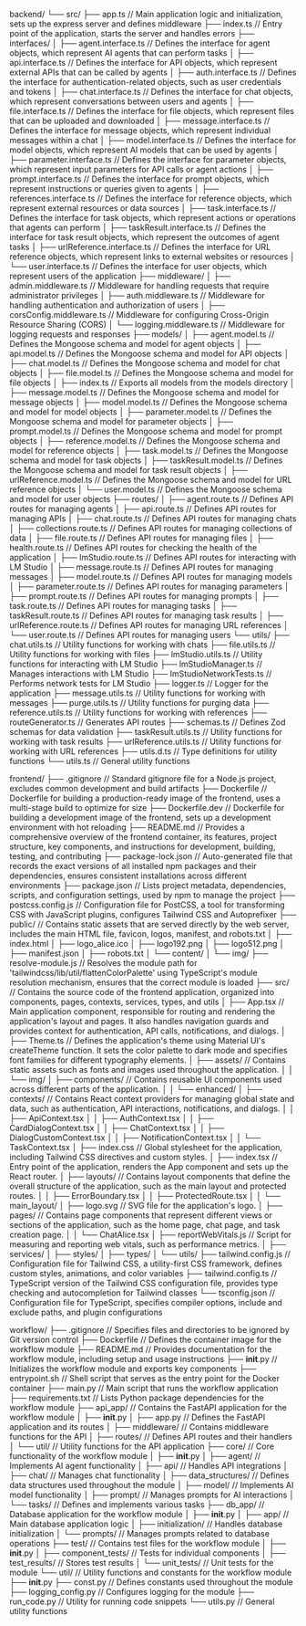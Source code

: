 backend/
└── src/
    ├── app.ts                         // Main application logic and initialization, sets up the express server and defines middleware
    ├── index.ts                       // Entry point of the application, starts the server and handles errors
    ├── interfaces/
    │   ├── agent.interface.ts          // Defines the interface for agent objects, which represent AI agents that can perform tasks
    │   ├── api.interface.ts            // Defines the interface for API objects, which represent external APIs that can be called by agents
    │   ├── auth.interface.ts           // Defines the interface for authentication-related objects, such as user credentials and tokens
    │   ├── chat.interface.ts           // Defines the interface for chat objects, which represent conversations between users and agents
    │   ├── file.interface.ts           // Defines the interface for file objects, which represent files that can be uploaded and downloaded
    │   ├── message.interface.ts        // Defines the interface for message objects, which represent individual messages within a chat
    │   ├── model.interface.ts          // Defines the interface for model objects, which represent AI models that can be used by agents
    │   ├── parameter.interface.ts      // Defines the interface for parameter objects, which represent input parameters for API calls or agent actions
    │   ├── prompt.interface.ts         // Defines the interface for prompt objects, which represent instructions or queries given to agents
    │   ├── references.interface.ts     // Defines the interface for reference objects, which represent external resources or data sources
    │   ├── task.interface.ts           // Defines the interface for task objects, which represent actions or operations that agents can perform
    │   ├── taskResult.interface.ts     // Defines the interface for task result objects, which represent the outcomes of agent tasks
    │   ├── urlReference.interface.ts   // Defines the interface for URL reference objects, which represent links to external websites or resources
    │   └── user.interface.ts           // Defines the interface for user objects, which represent users of the application
    ├── middleware/
    │   ├── admin.middleware.ts         // Middleware for handling requests that require administrator privileges
    │   ├── auth.middleware.ts          // Middleware for handling authentication and authorization of users
    │   ├── corsConfig.middleware.ts    // Middleware for configuring Cross-Origin Resource Sharing (CORS)
    │   └── logging.middleware.ts       // Middleware for logging requests and responses
    ├── models/
    │   ├── agent.model.ts              // Defines the Mongoose schema and model for agent objects
    │   ├── api.model.ts                // Defines the Mongoose schema and model for API objects
    │   ├── chat.model.ts               // Defines the Mongoose schema and model for chat objects
    │   ├── file.model.ts               // Defines the Mongoose schema and model for file objects
    │   ├── index.ts                    // Exports all models from the models directory
    │   ├── message.model.ts            // Defines the Mongoose schema and model for message objects
    │   ├── model.model.ts              // Defines the Mongoose schema and model for model objects
    │   ├── parameter.model.ts          // Defines the Mongoose schema and model for parameter objects
    │   ├── prompt.model.ts             // Defines the Mongoose schema and model for prompt objects
    │   ├── reference.model.ts          // Defines the Mongoose schema and model for reference objects
    │   ├── task.model.ts               // Defines the Mongoose schema and model for task objects
    │   ├── taskResult.model.ts         // Defines the Mongoose schema and model for task result objects
    │   ├── urlReference.model.ts       // Defines the Mongoose schema and model for URL reference objects
    │   └── user.model.ts               // Defines the Mongoose schema and model for user objects
    ├── routes/
    │   ├── agent.route.ts              // Defines API routes for managing agents
    │   ├── api.route.ts                // Defines API routes for managing APIs
    │   ├── chat.route.ts               // Defines API routes for managing chats
    │   ├── collections.route.ts        // Defines API routes for managing collections of data
    │   ├── file.route.ts               // Defines API routes for managing files
    │   ├── health.route.ts             // Defines API routes for checking the health of the application
    │   ├── lmStudio.route.ts           // Defines API routes for interacting with LM Studio
    │   ├── message.route.ts            // Defines API routes for managing messages
    │   ├── model.route.ts              // Defines API routes for managing models
    │   ├── parameter.route.ts          // Defines API routes for managing parameters
    │   ├── prompt.route.ts             // Defines API routes for managing prompts
    │   ├── task.route.ts               // Defines API routes for managing tasks
    │   ├── taskResult.route.ts         // Defines API routes for managing task results
    │   ├── urlReference.route.ts       // Defines API routes for managing URL references
    │   └── user.route.ts               // Defines API routes for managing users
    └── utils/
        ├── chat.utils.ts               // Utility functions for working with chats
        ├── file.utils.ts               // Utility functions for working with files
        ├── lmStudio.utils.ts           // Utility functions for interacting with LM Studio
        ├── lmStudioManager.ts          // Manages interactions with LM Studio
        ├── lmStudioNetworkTests.ts     // Performs network tests for LM Studio
        ├── logger.ts                   // Logger for the application
        ├── message.utils.ts            // Utility functions for working with messages
        ├── purge.utils.ts              // Utility functions for purging data
        ├── reference.utils.ts          // Utility functions for working with references
        ├── routeGenerator.ts           // Generates API routes
        ├── schemas.ts                  // Defines Zod schemas for data validation
        ├── taskResult.utils.ts         // Utility functions for working with task results
        ├── urlReference.utils.ts       // Utility functions for working with URL references
        ├── utils.d.ts                  // Type definitions for utility functions
        └── utils.ts                    // General utility functions

frontend/
├── .gitignore                         // Standard gitignore file for a Node.js project, excludes common development and build artifacts
├── Dockerfile                         // Dockerfile for building a production-ready image of the frontend, uses a multi-stage build to optimize for size
├── Dockerfile.dev                     // Dockerfile for building a development image of the frontend, sets up a development environment with hot reloading
├── README.md                          // Provides a comprehensive overview of the frontend container, its features, project structure, key components, and instructions for development, building, testing, and contributing
├── package-lock.json                  // Auto-generated file that records the exact versions of all installed npm packages and their dependencies, ensures consistent installations across different environments
├── package.json                       // Lists project metadata, dependencies, scripts, and configuration settings, used by npm to manage the project
├── postcss.config.js                  // Configuration file for PostCSS, a tool for transforming CSS with JavaScript plugins, configures Tailwind CSS and Autoprefixer
├── public/                            // Contains static assets that are served directly by the web server, includes the main HTML file, favicon, logos, manifest, and robots.txt
│   ├── index.html
│   ├── logo_alice.ico
│   ├── logo192.png
│   ├── logo512.png
│   ├── manifest.json
│   ├── robots.txt
│   └── content/
│       └── img/
├── resolve-module.js                  // Resolves the module path for 'tailwindcss/lib/util/flattenColorPalette' using TypeScript's module resolution mechanism, ensures that the correct module is loaded
├── src/                               // Contains the source code of the frontend application, organized into components, pages, contexts, services, types, and utils
│   ├── App.tsx                        // Main application component, responsible for routing and rendering the application's layout and pages. It also handles navigation guards and provides context for authentication, API calls, notifications, and dialogs.
│   ├── Theme.ts                       // Defines the application's theme using Material UI's createTheme function. It sets the color palette to dark mode and specifies font families for different typography elements.
│   ├── assets/                        // Contains static assets such as fonts and images used throughout the application.
│   │   └── img/
│   ├── components/                    // Contains reusable UI components used across different parts of the application.
│   │   └── enhanced/
│   ├── contexts/                      // Contains React context providers for managing global state and data, such as authentication, API interactions, notifications, and dialogs.
│   │   ├── ApiContext.tsx
│   │   ├── AuthContext.tsx
│   │   ├── CardDialogContext.tsx
│   │   ├── ChatContext.tsx
│   │   ├── DialogCustomContext.tsx
│   │   ├── NotificationContext.tsx
│   │   └── TaskContext.tsx
│   ├── index.css                      // Global stylesheet for the application, including Tailwind CSS directives and custom styles.
│   ├── index.tsx                      // Entry point of the application, renders the App component and sets up the React router.
│   ├── layouts/                       // Contains layout components that define the overall structure of the application, such as the main layout and protected routes.
│   │   ├── ErrorBoundary.tsx
│   │   ├── ProtectedRoute.tsx
│   │   └── main_layout/
│   ├── logo.svg                       // SVG file for the application's logo.
│   ├── pages/                         // Contains page components that represent different views or sections of the application, such as the home page, chat page, and task creation page.
│   │   └── ChatAlice.tsx
│   ├── reportWebVitals.js             // Script for measuring and reporting web vitals, such as performance metrics.
│   ├── services/
│   ├── styles/
│   ├── types/
│   └── utils/
├── tailwind.config.js                 // Configuration file for Tailwind CSS, a utility-first CSS framework, defines custom styles, animations, and color variables
├── tailwind.config.ts                 // TypeScript version of the Tailwind CSS configuration file, provides type checking and autocompletion for Tailwind classes
└── tsconfig.json                      // Configuration file for TypeScript, specifies compiler options, include and exclude paths, and plugin configurations

workflow/
├── .gitignore                         // Specifies files and directories to be ignored by Git version control
├── Dockerfile                         // Defines the container image for the workflow module
├── README.md                          // Provides documentation for the workflow module, including setup and usage instructions
├── __init__.py                        // Initializes the workflow module and exports key components
├── entrypoint.sh                      // Shell script that serves as the entry point for the Docker container
├── main.py                            // Main script that runs the workflow application
├── requirements.txt                   // Lists Python package dependencies for the workflow module
├── api_app/                           // Contains the FastAPI application for the workflow module
│   ├── __init__.py
│   ├── app.py                         // Defines the FastAPI application and its routes
│   ├── middleware/                    // Contains middleware functions for the API
│   ├── routes/                        // Defines API routes and their handlers
│   └── util/                          // Utility functions for the API application
├── core/                              // Core functionality of the workflow module
│   ├── __init__.py
│   ├── agent/                         // Implements AI agent functionality
│   ├── api/                           // Handles API integrations
│   ├── chat/                          // Manages chat functionality
│   ├── data_structures/               // Defines data structures used throughout the module
│   ├── model/                         // Implements AI model functionality
│   ├── prompt/                        // Manages prompts for AI interactions
│   └── tasks/                         // Defines and implements various tasks
├── db_app/                            // Database application for the workflow module
│   ├── __init__.py
│   ├── app/                           // Main database application logic
│   ├── initialization/                // Handles database initialization
│   └── prompts/                       // Manages prompts related to database operations
├── test/                              // Contains test files for the workflow module
│   ├── __init__.py
│   ├── component_tests/               // Tests for individual components
│   ├── test_results/                  // Stores test results
│   └── unit_tests/                    // Unit tests for the module
└── util/                              // Utility functions and constants for the workflow module
    ├── __init__.py
    ├── const.py                       // Defines constants used throughout the module
    ├── logging_config.py              // Configures logging for the module
    ├── run_code.py                    // Utility for running code snippets
    └── utils.py                       // General utility functions

